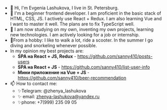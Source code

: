 - 👋 Hi, I'm Evgenia Lashukova, I live in St. Petersburg.
- 👀 I'm a beginner frontend developer. I am proficient in the basic stack of HTML, CSS, JS. I actively use React + Redux. I am also learning Vue and I want to master it well.
The plans are to fix TypeScript well.
- 🌱 I am now studying on my own, inventing my own projects, learning new technologies. I am actively looking for a job or internship.
- 💞️From a hobby: I like to walk a lot, ride a scooter. In the summer I go diving and snorkeling whenever possible.
- In my opinion my best projects are: 
  - **SPA на React + JS, Redux** - https://github.com/sanny410/posts-users
  - **SPA на React + JS** - https://github.com/sanny410/list-user-info
  - **Мини приложение на Vue + JS** - https://github.com/sanny410/beer-recommendation
- 📫 How to contact me: 
    - ✨Telegram: @zhenya_lashukova
    - ✨ email: zhenya-lashukova@yandex.ru
    - ✨phone: +7(999) 235 09 05
